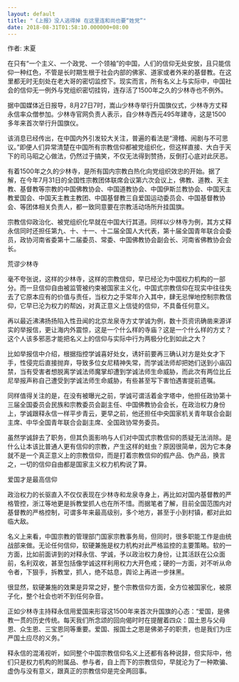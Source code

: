 ```yaml
---
layout: default
title: "《上报》没人逃得掉 在这里连和尚也要“姓党”"
date: 2018-08-31T01:58:10.000000+08:00
---
```


作者: 末夏

在只有“一个主义、一个政党、一个领袖”的中国，人们的信仰无处安放，且只能信仰一种红色，不管是长时期生根于社会内部的佛家、道家或者外来的基督教。在这里都无时无刻处在老大哥的密切监控下。现实而言，所有名义上与实际中，中国社会的信仰无一例外与党组织密切挂钩，连存活了1500年之久的少林寺也不例外。

据中国媒体近日报导，8月27日7时，嵩山少林寺举行升国旗仪式，少林寺方丈释永信率众僧参加。少林寺官网负责人表示，自少林寺西元495年建寺，这是1500多年来首次举行升国旗仪。

该消息已经传出，在中国内外引发较大关注，普遍的看法是“滑稽、闹剧与不可思议。”即便人们异常清楚在中国所有宗教信仰都被党组织化，但这样直接、大白于天下的司马昭之心做法，仍然过于搞笑，不仅无法得到赞扬，反倒打心底对此厌恶。

有着1500年之久的少林寺，是所有国内宗教白热化向党组织效忠的开始。据了解，在今年7月31日的全国性宗教团体联席会议第六次会议上，佛教、道教、天主教、基督教等宗教的中国佛教协会、中国道教协会、中国伊斯兰教协会、中国天主教爱国会、中国天主教主教团、中国基督教三自爱国运动委员会、中国基督教协会、等团体相关负责人，都一致同意要在宗教活动场所升挂国旗。

宗教信仰政治化、被党组织化早就在中国大行其道。同样以少林寺为例，其方丈释永信同时还担任第九、十、十一、十二届全国人大代表，第十届全国青年联合会委员，政协河南省委第十二届委员、常委、中国佛教协会副会长、河南省佛教协会会长。

荒谬少林寺

毫不夸张说，这样的少林寺，这样的宗教信仰，早已经沦为中国权力机构的一部分。而一旦信仰自由被监管被约束被国家主义化，中国式宗教信仰在现实中往往失去了它原本应有的价值与责任，当权力之手常年介入其中，肆无忌惮地控制宗教信仰，它早已沦为权力的帮凶，对真正意义上信徒的信仰，不具备任何意义。

再以最近沸沸扬扬陷入性丑闻的北京龙泉寺方丈学诚为例，数十页资讯确凿来源详实的举报信，更让海内外震惊，这是一个什么样的寺庙？这是一个什么样的方丈？这个人该多邪恶才能把名义上的信仰与实际中行为两极分化到如此之大？

比如举报信中介绍，根据指控学诚喜好处女，诱奸前要再三确认对方是处女才下手，性侵完后直接抛弃，导致多位女尼精神失常，而学诚法师却把她们送到小庙囚禁，当有受害者想脱离学诚法师魔掌却遭到学诚法师生命威胁，而此次有两位比丘尼举报声称自己遭受到学诚法师生命威胁，有些甚至写下害怕遇害提前遗嘱。

同样值得关注的是，在没有被曝光之前，学诚可谓活着金字塔中，他担任政协第十三届全国委员会民族和宗教委员会副主任、中国佛教协会会长，在政治权力身份上，学诚跟释永信一样平步青云，更早之前，他还担任中央国家机关青年联合会副主席、中华全国青年联合会副主席、全国政协常务委员。

虽然学诚辞去了职务，但其负面影响与人们对中国式宗教信仰的质疑无法消除。是什么让本该比普通人更有信仰的宗教，产生这样的蛀虫？原因很简单，因为它本身就不是一个真正意义上的宗教信仰，而是打着宗教信仰的假产品、伪产品，换言之，一切的信仰自由都是国家主义权力机构说了算。

爱国才是最高信仰

政治权力的长驱直入不仅仅表现在少林寺和龙泉寺身上，再比如对国内基督教的严格管控，浙江等地更是拆教堂抓人也在所不惜。而据笔者了解，目前全国范围内对基督教的严格控制，可谓多年来最高级别，多个地方，甚至于小到村镇，都对此如临大敌。

名义上来看，中国宗教的管理部门国家宗教事务局，但同时，很多职能工作是由统战部来做。无论任何信仰，软硬兼施是权力机构对此严格监控的主要策略。软的一方面，比如前面讲到的对释永信、学诚，予以政治权力身份，让其活跃在公众面前，名利双收，甚至包括像学诚这样利用权力大开色戒；硬的一方面，对不听从命令者，下狠手，拆教堂，抓人，绝不姑息，舆论上再进一步抹黑。

很显然，软硬兼施的效果是异常之好，整个宗教信仰方面，全方位被国家化，被原子化，整个社会也听不到任何杂音。

正如少林寺主持释永信用爱国来形容这1500年来首次升国旗的心态：“爱国，是佛教一贯的历史传统。每天我们所念颂的回向偈时时在提醒着四众：国土恩与父母恩、众生恩、三宝恩同等重要。爱国、报国土之恩是佛弟子的职责，也是我们为庄严国土应尽的义务。”

释永信的混淆视听，如同整个中国宗教信仰名义上还都有各种说辞，但实际中，他们只是权力机构的附属品、参与者，自上而下的宗教信仰，早就沦为了一种欺骗、虚伪与没有意义，跟真正的宗教信仰是完全两回事。

